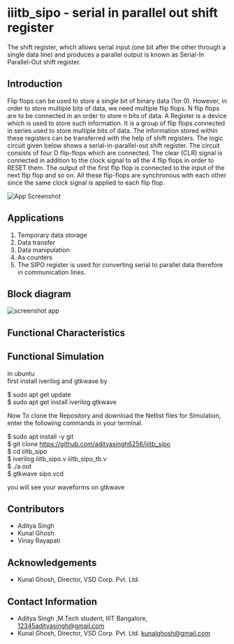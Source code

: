 
# iiitb_sipo - serial in parallel out shift register

The shift register, which allows serial input (one bit after the other through a single data line) and produces a parallel output is known as Serial-In Parallel-Out shift register.


## Introduction
Flip flops can be used to store a single bit of binary data (1or 0). However, in order to store multiple bits of data, we need multiple flip flops. N flip flops are to be connected in an order to store n bits of data. A Register is a device which is used to store such information. It is a group of flip flops connected in series used to store multiple bits of data.
The information stored within these registers can be transferred with the help of shift registers.
The logic circuit given below shows a serial-in-parallel-out shift register. The circuit consists of four D flip-flops which are connected. The clear (CLR) signal is connected in addition to the clock signal to all the 4 flip flops in order to RESET them. The output of the first flip flop is connected to the input of the next flip flop and so on. All these flip-flops are synchronous with each other since the same clock signal is applied to each flip flop.

![App Screenshot](https://www.electronics-tutorials.ws/wp-content/uploads/2013/08/seq15a.gif?fit=370%2C237?fit=355,226)

## Applications

1. Temporary data storage
2. Data transfer
3. Data manipulation
4. As counters
5. The SIPO register is used for converting serial to parallel data therefore in communication lines.




## Block diagram
![screenshot app](https://www.electronics-tutorials.ws/wp-content/uploads/2018/05/sequential-seq15.gif)
## Functional Characteristics


## Functional Simulation
In ubuntu  
first install iverilog and gtkwave by   

$   sudo apt get update  
$   sudo apt get install iverilog gtkwave

Now To clone the Repository and download the Netlist files for Simulation, enter the following commands in your terminal.

$ sudo apt install -y git   
$ git clone https://github.com/adityasingh6256/iiitb_sipo   
$ cd iiitb_sipo    
$ iverilog iiitb_sipo.v iiitb_sipo_tb.v    
$ ./a.out    
$ gtkwave sipo.vcd    

you will see your waveforms on gtkwave
## Contributors
-   Aditya Singh
-   Kunal Ghosh
-   Vinay Rayapati 
## Acknowledgements


- Kunal Ghosh, Director, VSD Corp. Pvt. Ltd.
## Contact Information

- Aditya Singh ,M.Tech student, IIIT Bangalore, 12345adityasingh@gmail.com
- Kunal Ghosh, Director, VSD Corp. Pvt. Ltd. kunalghosh@gmail.com
